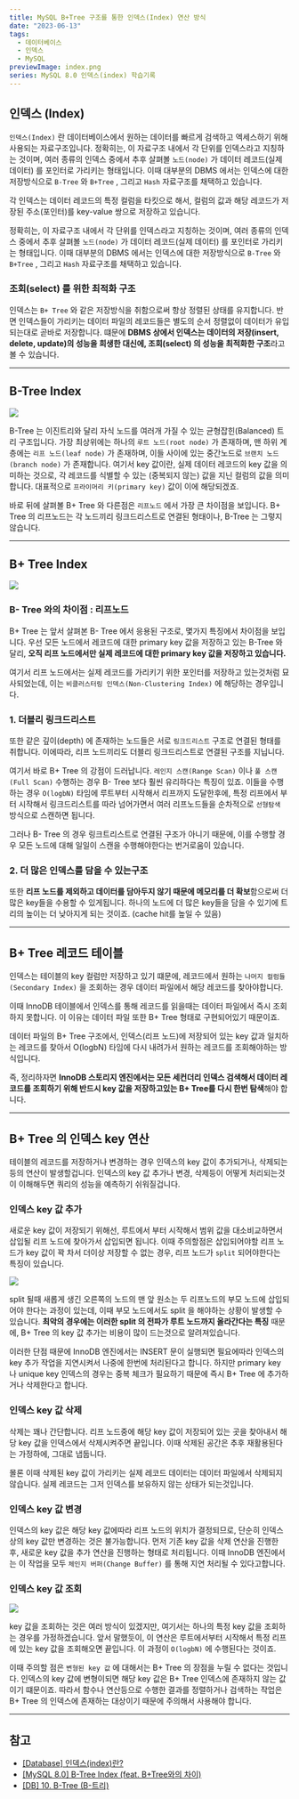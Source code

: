 ```yaml
---
title: MySQL B+Tree 구조를 통한 인덱스(Index) 연산 방식
date: "2023-06-13"
tags:
  - 데이터베이스
  - 인덱스
  - MySQL
previewImage: index.png
series: MySQL 8.0 인덱스(index) 학습기록
---
```


## 인덱스 (Index)

`인덱스(Index)` 란 데이터베이스에서 원하는 데이터를 빠르게 검색하고 엑세스하기 위해 사용되는 자료구조입니다. 정확히는, 이 자료구조 내에서 각 단위를 인덱스라고 지칭하는 것이며, 여러 종류의 인덱스 중에서 추후 살펴볼 `노드(node)` 가 데이터 레코드(실제 데이터) 를 포인터로 가리키는 형태입니다. 이때 대부분의 DBMS 에서는 인덱스에 대한 저장방식으로 `B-Tree` 와 `B+Tree` , 그리고 `Hash` 자료구조를 채택하고 있습니다.

각 인덱스는 데이터 레코드의 특정 컬럼을 타킷으로 해서, 컬럼의 값과 해당 레코드가 저장된 주소(포인터)를 key-value 쌍으로 저장하고 있습니다.

정확히는, 이 자료구조 내에서 각 단위를 인덱스라고 지칭하는 것이며, 여러 종류의 인덱스 중에서 추후 살펴볼 `노드(node)` 가 데이터 레코드(실제 데이터) 를 포인터로 가리키는 형태입니다. 이때 대부분의 DBMS 에서는 인덱스에 대한 저장방식으로 `B-Tree` 와 `B+Tree` , 그리고 `Hash` 자료구조를 채택하고 있습니다.

### 조회(select) 를 위한 최적화 구조

인덱스는 `B+ Tree` 와 같은 저장방식을 취함으로써 항상 정렬된 상태를 유지합니다. 반면 인덱스들이 가리키는 데이터 파일의 레코드들은 별도의 순서 정렬없이 데이터가 유입되는대로 곧바로 저장합니다. 떄문에 **DBMS 상에서 인덱스는 데이터의 저장(insert, delete, update)의 성능을 희생한 대신에, 조회(select) 의 성능을 최적화한 구조**라고 볼 수 있습니다.

---

## B-Tree Index

![](https://velog.velcdn.com/images/msung99/post/56f352c6-0a3c-486d-a36d-3e20987a5034/image.png)

B-Tree 는 이진트리와 달리 자식 노드를 여러개 가질 수 있는 균형잡힌(Balanced) 트리 구조입니다. 가장 최상위에는 하나의 `루트 노드(root node)` 가 존재하며, 맨 하위 계층에는 `리프 노드(leaf node)` 가 존재하며, 이들 사이에 있는 중간노드로 `브랜치 노드(branch node)` 가 존재합니다. 여기서 key 값이란, 실제 데이터 레코드의 key 값을 의미하는 것으로, 각 레코드를 식별할 수 있는 (중복되지 않는) 값을 지닌 컬럼의 값을 의미합니다. 대표적으로 `프라이머리 키(primary key)` 값이 이에 해당되겠죠.

바로 뒤에 살펴볼 B+ Tree 와 다른점은 `리프노드` 에서 가장 큰 차이점을 보입니다. B+ Tree 의 리프노드는 각 노드끼리 링크드리스트로 연결된 형태이나, B-Tree 는 그렇지 않습니다.

---

## B+ Tree Index

![](https://velog.velcdn.com/images/msung99/post/dda72d71-7323-4205-a903-cbeca57ca581/image.png)

### B- Tree 와의 차이점 : 리프노드

B+ Tree 는 앞서 살펴본 B- Tree 에서 응용된 구조로, 몇가지 특징에서 차이점을 보입니다. 우선 모든 노드에서 레코드에 대한 primary key 값을 저장하고 있는 B-Tree 와 달리, **오직 리프 노드에서만 실제 레코드에 대한 primary key 값을 저장하고 있습니다.**

여기서 리프 노드에서는 실제 레코드를 가리키기 위한 포인터를 저장하고 있는것처럼 묘사되었는데, 이는 `비클러스터링 인덱스(Non-Clustering Index)` 에 해당하는 경우입니다.

### 1. 더블리 링크드리스트

또한 같은 깊이(depth) 에 존재하는 노드들은 서로 `링크드리스트` 구조로 연결된 형태를 취합니다. 이에따라, 리프 노드끼리도 더블리 링크드리스트로 연결된 구조를 지닙니다.

여기서 바로 B+ Tree 의 강점이 드러납니다. `레인지 스캔(Range Scan)` 이나 `풀 스캔(Full Scan)` 수행하는 경우 B- Tree 보다 훨씬 유리하다는 특징이 있죠. 이들을 수행하는 경우 `O(logbN)` 타임에 루트부터 시작해서 리프까지 도달한후에, 특정 리프에서 부터 시작해서 링크드리스트를 따라 넘어가면서 여러 리프노드들을 순차적으로 `선형탐색` 방식으로 스캔하면 됩니다.

그러나 B- Tree 의 경우 링크트리스트로 연결된 구조가 아니기 때문에, 이를 수행할 경우 모든 노드에 대해 일일이 스캔을 수행해야한다는 번거로움이 있습니다.

### 2. 더 많은 인덱스를 담을 수 있는구조

또한 **리프 노드를 제외하고 데이터를 담아두지 않기 때문에 메모리를 더 확보**함으로써 더 많은 key들을 수용할 수 있게됩니다. 하나의 노드에 더 많은 key들을 담을 수 있기에 트리의 높이는 더 낮아지게 되는 것이죠. (cache hit를 높일 수 있음)

---

## B+ Tree 레코드 테이블

인덱스는 테이블의 key 컬럼만 저장하고 있기 떄문에, 레코드에서 원하는 `나머지 컬럼들 (Secondary Index)` 을 조회하는 경우 데이터 파일에서 해당 레코드를 찾아야합니다.

이때 InnoDB 테이블에서 인덱스를 통해 레코드를 읽을때는 데이터 파일에서 즉시 조회하지 못합니다. 이 이유는 데이터 파일 또한 B+ Tree 형태로 구현되어있기 때문이죠.

데이터 파일의 B+ Tree 구조에서, 인덱스(리프 노드)에 저장되어 있는 key 값과 일치하는 레코드를 찾아서 O(logbN) 타임에 다시 내려가서 원하는 레코드를 조회해야하는 방식입니다.

즉, 정리하자면 **InnoDB 스토리지 엔진에서는 모든 세컨더리 인덱스 검색해서 데이터 레코드를 조회하기 위해 반드시 key 값을 저장하고있는 B+ Tree를 다시 한번 탐색**해야 합니다.

---

## B+ Tree 의 인덱스 key 연산

테이블의 레코드를 저장하거나 변경하는 경우 인덱스의 key 값이 추가되거나, 삭제되는등의 연산이 발생할겁니다. 인덱스의 key 값 추가나 변경, 삭제등이 어떻게 처리되는것이 이해해두면 쿼리의 성능을 예측하기 쉬워질겁니다.

### 인덱스 key 값 추가

새로운 key 값이 저장되기 위해선, 루트에서 부터 시작해서 범위 값을 대소비교하면서 삽입될 리프 노드에 찾아가서 삽입되면 됩니다. 이때 주의할점은 삽입되어야할 리프 노드가 key 값이 꽉 차서 더이상 저장할 수 없는 경우, 리프 노드가 `split` 되어야한다는 특징이 있습니다.

![](https://velog.velcdn.com/images/msung99/post/174c11c2-4b72-46c9-b249-e2c44aec6737/image.png)

split 될때 새롭게 생긴 오른쪽의 노드의 맨 앞 원소는 두 리프노드의 부모 노드에 삽입되어야 한다는 과정이 있는데, 이때 부모 노드에서도 split 을 해야하는 상황이 발생할 수 있습니다. **최악의 경우에는 이러한 split 의 전파가 루트 노드까지 올라간다는 특징** 때문에, B+ Tree 의 key 값 추가는 비용이 많이 드는것으로 알려져있습니다.

이러한 단점 때문에 InnoDB 엔진에서는 INSERT 문이 실행되면 필요에따라 인덱스의 key 추가 작업을 지연시켜서 나중에 한번에 처리된다고 합니다. 하지만 primary key 나 unique key 인덱스의 경우는 중복 체크가 필요하기 때문에 즉시 B+ Tree 에 추가하거나 삭제한다고 합니다.

### 인덱스 key 값 삭제

삭제는 꽤나 간단합니다. 리프 노드중에 해당 key 값이 저장되어 있는 곳을 찾아내서 해당 key 값을 인덱스에서 삭제시켜주면 끝입니다. 이때 삭제된 공간은 추후 재활용된다는 가정하에, 그대로 냅둡니다.

몰론 이때 삭제된 key 값이 가리키는 실제 레코드 데이터는 데이터 파일에서 삭제되지 않습니다. 실제 레코드는 그저 인덱스를 보유하지 않는 상태가 되는것입니다.

### 인덱스 key 값 변경

인덱스의 key 값은 해당 key 값에따라 리프 노드의 위치가 결정되므로, 단순히 인덱스상의 key 값만 변경하는 것은 불가능합니다. 먼저 기존 key 값을 삭제 연산을 진행한 후, 새로운 key 값을 추가 연산을 진행하는 형태로 처리됩니다. 이때 InnoDB 엔진에서는 이 작업을 모두 `체인지 버퍼(Change Buffer)` 를 통해 지연 처리될 수 있다고합니다.

### 인덱스 key 값 조회

![](https://velog.velcdn.com/images/msung99/post/5d88eb2b-27ef-4497-b4da-5ebcf3adca72/image.png)

key 값을 조회하는 것은 여러 방식이 있겠지만, 여기서는 하나의 특정 key 값을 조회하는 경우를 가정하겠습니다. 앞서 말했듯이, 이 연산은 루트에서부터 시작해서 특정 리프에 있는 key 값을 조회해오면 끝입니다. 이 과정이 `O(logbN)` 에 수행된다는 것이죠.

이때 주의할 점은 `변형된 key 값` 에 대해서는 B+ Tree 의 장점을 누릴 수 없다는 것입니다. 인덱스의 key 값에 변형이되면 해당 key 값은 B+ Tree 인덱스에 존재하지 않는 값이기 떄문이죠. 따라서 함수나 연산등으로 수행한 결과를 정렬하거나 검색하는 작업은 B+ Tree 의 인덱스에 존재하는 대상이기 때문에 주의해서 사용해야 합니다.

---

## 참고

- [[Database] 인덱스(index)란?](https://mangkyu.tistory.com/96)
- [[MySQL 8.0] B-Tree Index (feat. B+Tree와의 차이)](https://velog.io/@evelyn82ny/B-Tree-index-feat-difference-from-B-plus-Tree)
- [[DB] 10. B-Tree (B-트리)](https://rebro.kr/169)
